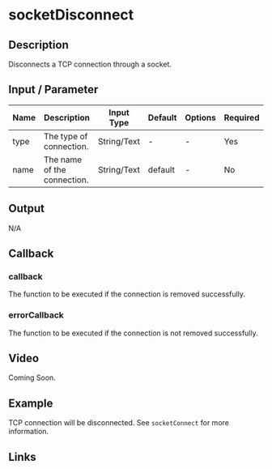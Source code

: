 # socketDisconnect

## Description

Disconnects a TCP connection through a socket.

## Input / Parameter

| Name | Description | Input Type | Default | Options | Required |
| ------ | ------ | ------ | ------ | ------ | ------ |
| type | The type of connection. | String/Text | - | - | Yes |
| name | The name of the connection. | String/Text | default | - | No |

## Output

N/A

## Callback

### callback

The function to be executed if the connection is removed successfully.

### errorCallback

The function to be executed if the connection is not removed successfully.

## Video

Coming Soon.

<!-- Format: [![Video]({image-path}?raw=true)]({url-link}) -->

## Example

TCP connection will be disconnected. See `socketConnect` for more information. 
<!-- Explain the output.

Format: ![]({image-path}?raw=true) -->

## Links